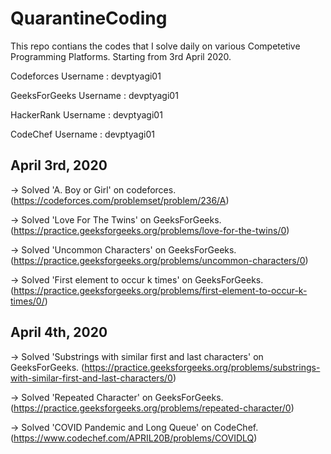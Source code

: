 # QuarantineCoding
This repo contians the codes that I solve daily on various Competetive Programming Platforms.
Starting from 3rd April 2020.


Codeforces Username : devptyagi01

GeeksForGeeks Username : devptyagi01

HackerRank Username : devptyagi01

CodeChef Username : devptyagi01

## April 3rd, 2020

-> Solved 'A. Boy or Girl' on codeforces.   
(https://codeforces.com/problemset/problem/236/A)

-> Solved 'Love For The Twins' on GeeksForGeeks.     
(https://practice.geeksforgeeks.org/problems/love-for-the-twins/0)

-> Solved 'Uncommon Characters' on GeeksForGeeks.   
(https://practice.geeksforgeeks.org/problems/uncommon-characters/0)

-> Solved 'First element to occur k times' on GeeksForGeeks.   
(https://practice.geeksforgeeks.org/problems/first-element-to-occur-k-times/0/)


## April 4th, 2020

-> Solved 'Substrings with similar first and last characters' on GeeksForGeeks. 
(https://practice.geeksforgeeks.org/problems/substrings-with-similar-first-and-last-characters/0)  

-> Solved 'Repeated Character' on GeeksForGeeks.   
(https://practice.geeksforgeeks.org/problems/repeated-character/0)    

-> Solved 'COVID Pandemic and Long Queue' on CodeChef.    
(https://www.codechef.com/APRIL20B/problems/COVIDLQ)       
